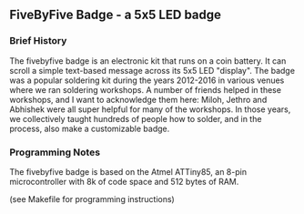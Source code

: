 ## FiveByFive Badge - a 5x5 LED badge

### Brief History
The fivebyfive badge is an electronic kit that runs on a coin battery.
It can scroll a simple text-based message across its 5x5 LED "display".
The badge was a popular soldering kit during the years 2012-2016 in various venues where we
ran soldering workshops.
A number of friends helped in these workshops, and I want to acknowledge them here:
Miloh, Jethro and Abhishek were all super helpful for many of the workshops.
In those years, we collectively taught hundreds of people how to solder,
and in the process, also make a customizable badge.

### Programming Notes
The fivebyfive badge is based on the Atmel ATTiny85, an 8-pin microcontroller with 8k of code space
and 512 bytes of RAM.

(see Makefile for programming instructions)
